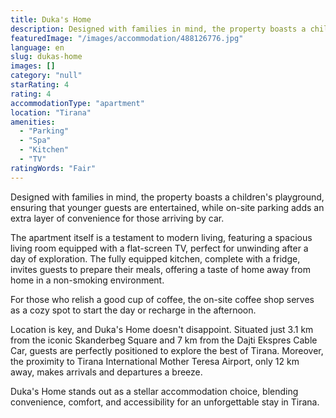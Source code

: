 ```yaml
---
title: Duka's Home
description: Designed with families in mind, the property boasts a children's playground, ensuring that younger guests are entertained, while on-site parking adds an extra l
featuredImage: "/images/accommodation/488126776.jpg"
language: en
slug: dukas-home
images: []
category: "null"
starRating: 4
rating: 4
accommodationType: "apartment"
location: "Tirana"
amenities:
  - "Parking"
  - "Spa"
  - "Kitchen"
  - "TV"
ratingWords: "Fair"
---
```


Designed with families in mind, the property boasts a children's playground, ensuring that younger guests are entertained, while on-site parking adds an extra layer of convenience for those arriving by car.

The apartment itself is a testament to modern living, featuring a spacious living room equipped with a flat-screen TV, perfect for unwinding after a day of exploration. The fully equipped kitchen, complete with a fridge, invites guests to prepare their meals, offering a taste of home away from home in a non-smoking environment.

For those who relish a good cup of coffee, the on-site coffee shop serves as a cozy spot to start the day or recharge in the afternoon.

Location is key, and Duka's Home doesn't disappoint. Situated just 3.1 km from the iconic Skanderbeg Square and 7 km from the Dajti Ekspres Cable Car, guests are perfectly positioned to explore the best of Tirana. Moreover, the proximity to Tirana International Mother Teresa Airport, only 12 km away, makes arrivals and departures a breeze.

Duka's Home stands out as a stellar accommodation choice, blending convenience, comfort, and accessibility for an unforgettable stay in Tirana.

